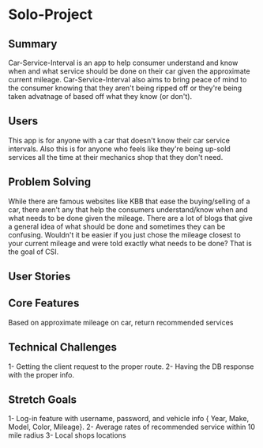 # Solo-Project

## Summary

Car-Service-Interval is an app to help consumer understand and know when and what service should be done on their car given the approximate current mileage. Car-Service-Interval also aims to bring peace of mind to the consumer knowing that they aren't being ripped off or they're being taken advatnage of based off what they know (or don't). 

## Users

This app is for anyone with a car that doesn't know their car service intervals. Also this is for anyone who feels like they're being up-sold services all the time at their mechanics shop that they don't need. 

## Problem Solving

While there are famous websites like KBB that ease the buying/selling of a car, there aren't any that help the consumers understand/know when and what needs to be done given the mileage. There are a lot of blogs that give a general idea of what should be done and sometimes they can be confusing. Wouldn't it be easier if you just chose the mileage closest to your current mileage and were told exactly what needs to be done? That is the goal of CSI.

## User Stories

## Core Features

Based on approximate mileage on car, return recommended services

## Technical Challenges

1- Getting the client request to the proper route.
2- Having the DB response with the proper info.

## Stretch Goals

1- Log-in feature with username, password, and vehicle info { Year, Make, Model, Color, Mileage}.
2- Average rates of recommended service within 10 mile radius
3- Local shops locations
